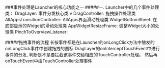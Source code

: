 ###事件处理是Launcher的核心功能之一
#####一. Launcher中的几个事件处理类：
     DragLayer:                    事件分发核心类
     v
     DragController:               拖拽操作处理类
     AllAppsTransitionController:  AllApps界面滑动处理类
     WidgetBottomSheet:            在底部显示的Widget的滑动处理类
     AppWidgetResizeFrame:         调整Widget大小的处理类
     PinchToOverviewListener:      
     
#####拖拽事件的流程
    长按事件都是在Launcher的onLongClick方法中触发的
    onLongClick事件中创建拖拽的图标
    DragLayer的onInterceptTouchEvent中进行事件的分发,
    判断是不是要拦截该事件交给相应的TouchController处理。
    然后再onTouchEvent中由TouchController处理事件


    